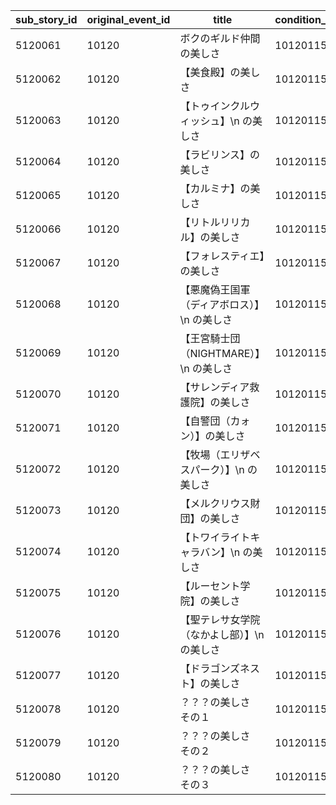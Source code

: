 |sub_story_id|original_event_id|title|condition_quest_id|condition_boss_id|reward_type|reward_id|reward_count|
| --- | --- | --- | --- | --- | --- | --- | --- |
|5120061|10120|ボクのギルド仲間の美しさ|10120115|1012001|8|91002|20|
|5120062|10120|【美食殿】の美しさ|10120115|1012001|8|91002|20|
|5120063|10120|【トゥインクルウィッシュ】\n の美しさ|10120115|1012001|8|91002|20|
|5120064|10120|【ラビリンス】の美しさ|10120115|1012001|8|91002|20|
|5120065|10120|【カルミナ】の美しさ|10120115|1012001|8|91002|20|
|5120066|10120|【リトルリリカル】の美しさ|10120115|1012001|8|91002|20|
|5120067|10120|【フォレスティエ】の美しさ|10120115|1012001|8|91002|20|
|5120068|10120|【悪魔偽王国軍（ディアボロス）】\n の美しさ|10120115|1012001|8|91002|20|
|5120069|10120|【王宮騎士団（NIGHTMARE）】\n の美しさ|10120115|1012001|8|91002|20|
|5120070|10120|【サレンディア救護院】の美しさ|10120115|1012001|8|91002|20|
|5120071|10120|【自警団（カォン）】の美しさ|10120115|1012001|8|91002|20|
|5120072|10120|【牧場（エリザベスパーク）】\n の美しさ|10120115|1012001|8|91002|20|
|5120073|10120|【メルクリウス財団】の美しさ|10120115|1012001|8|91002|20|
|5120074|10120|【トワイライトキャラバン】\n の美しさ|10120115|1012001|8|91002|20|
|5120075|10120|【ルーセント学院】の美しさ|10120115|1012001|8|91002|20|
|5120076|10120|【聖テレサ女学院（なかよし部）】\n の美しさ|10120115|1012001|8|91002|20|
|5120077|10120|【ドラゴンズネスト】の美しさ|10120115|1012001|8|91002|20|
|5120078|10120|？？？の美しさ　その１|10120115|1012001|8|91002|20|
|5120079|10120|？？？の美しさ　その２|10120115|1012001|8|91002|20|
|5120080|10120|？？？の美しさ　その３|10120115|1012001|8|91002|20|